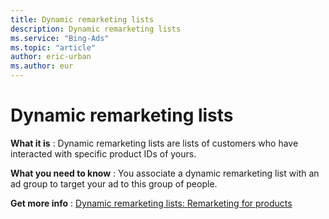```yaml
---
title: Dynamic remarketing lists
description: Dynamic remarketing lists
ms.service: "Bing-Ads"
ms.topic: "article"
author: eric-urban
ms.author: eur
---
```


# Dynamic remarketing lists

**What it is** : Dynamic remarketing lists are lists of customers who have interacted with specific product IDs of yours.

**What you need to know** : You associate a dynamic remarketing list with an ad group to target your ad to this group of people.

**Get more info** : [Dynamic remarketing lists: Remarketing for products](../hlp_BA_CONC_Audiences_ProductAudience.md)


